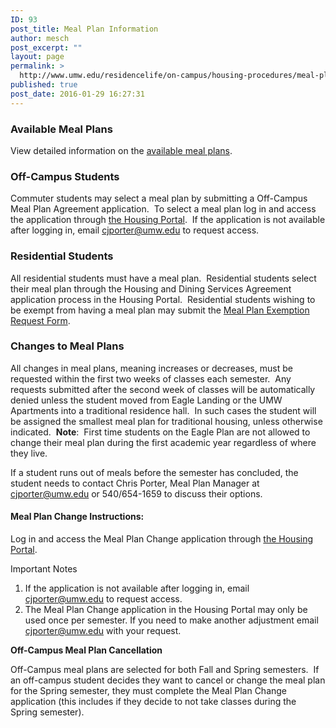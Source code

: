 ```yaml
---
ID: 93
post_title: Meal Plan Information
author: mesch
post_excerpt: ""
layout: page
permalink: >
  http://www.umw.edu/residencelife/on-campus/housing-procedures/meal-plan-information/
published: true
post_date: 2016-01-29 16:27:31
---
```

<h3>Available Meal Plans</h3>
View detailed information on the <a href="https://umw.sodexomyway.com/my-meal-plan">available meal plans</a>.
<h3>Off-Campus Students</h3>
Commuter students may select a meal plan by submitting a Off-Campus Meal Plan Agreement application.  To select a meal plan log in and access the application through <a href="https://umw.starrezhousing.com/StarRezPortal/F8B0E82A/1/1/Home-Home">the Housing Portal</a>.  If the application is not available after logging in, email <a href="mailto:cjporter@umw.edu">cjporter@umw.edu</a> to request access.
<h3>Residential Students</h3>
All residential students must have a meal plan.  Residential students select their meal plan through the Housing and Dining Services Agreement application process in the Housing Portal.  Residential students wishing to be exempt from having a meal plan may submit the <a href="https://orgsync.com/59554/forms/82435">Meal Plan Exemption Request Form</a>.
<h3>Changes to Meal Plans</h3>
All changes in meal plans, meaning increases or decreases, must be requested within the first two weeks of classes each semester.  Any requests submitted after the second week of classes will be automatically denied unless the student moved from Eagle Landing or the UMW Apartments into a traditional residence hall.  In such cases the student will be assigned the smallest meal plan for traditional housing, unless otherwise indicated.  <strong>Note</strong>:  First time students on the Eagle Plan are not allowed to change their meal plan during the first academic year regardless of where they live.

If a student runs out of meals before the semester has concluded, the student needs to contact Chris Porter, Meal Plan Manager at <a href="mailto:cjporter@umw.edu">cjporter@umw.edu</a> or 540/654-1659 to discuss their options.
<h4>Meal Plan Change Instructions:</h4>
Log in and access the Meal Plan Change application through <a href="https://umw.starrezhousing.com/StarRezPortal/F8B0E82A/1/1/Home-Home">the Housing Portal</a>.

Important Notes
<ol>
 	<li>If the application is not available after logging in, email <a href="mailto:cjporter@umw.edu">cjporter@umw.edu</a> to request access.</li>
 	<li>The Meal Plan Change application in the Housing Portal may only be used once per semester. If you need to make another adjustment email <a href="mailto:cjporter@umw.edu">cjporter@umw.edu</a> with your request.</li>
</ol>
<strong>Off-Campus Meal Plan Cancellation</strong>

Off-Campus meal plans are selected for both Fall and Spring semesters.  If an off-campus student decides they want to cancel or change the meal plan for the Spring semester, they must complete the Meal Plan Change application (this includes if they decide to not take classes during the Spring semester).